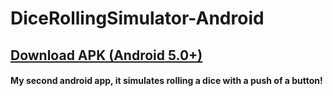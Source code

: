 # DiceRollingSimulator-Android
## [Download APK (Android 5.0+)](https://github.com/NicholasDawson/DiceRollingSimulator-Android/raw/master/app/release/dice-rolling-simulator-apk-1-29-2020-1126pm.apk "Download APK (Android 5.0+)")
#### My second android app, it simulates rolling a dice with a push of a button!
